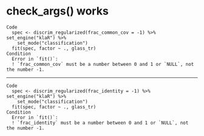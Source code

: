 # check_args() works

    Code
      spec <- discrim_regularized(frac_common_cov = -1) %>% set_engine("klaR") %>%
        set_mode("classification")
      fit(spec, factor ~ ., glass_tr)
    Condition
      Error in `fit()`:
      ! `frac_common_cov` must be a number between 0 and 1 or `NULL`, not the number -1.

---

    Code
      spec <- discrim_regularized(frac_identity = -1) %>% set_engine("klaR") %>%
        set_mode("classification")
      fit(spec, factor ~ ., glass_tr)
    Condition
      Error in `fit()`:
      ! `frac_identity` must be a number between 0 and 1 or `NULL`, not the number -1.

